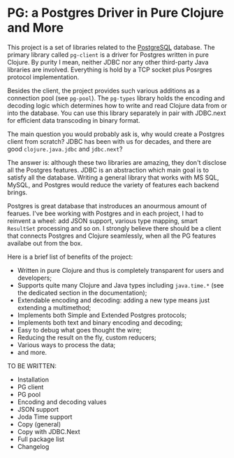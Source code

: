 # PG: a Postgres Driver in Pure Clojure and More

[postgres]: https://www.postgresql.org/

This project is a set of libraries related to the [PostgreSQL][postgres]
database. The primary library called `pg-client` is a driver for Postgres
written in pure Clojure. By purity I mean, neither JDBC nor any other
third-party Java libraries are involved. Everything is hold by a TCP socket plus
Posrgres protocol implementation.

Besides the client, the project provides such various additions as a connection
pool (see `pg-pool`). The `pg-types` library holds the encoding and decoding
logic which determines how to write and read Clojure data from or into the
database. You can use this library separately in pair with JDBC.next for
efficient data transcoding in binary format.

The main question you would probably ask is, why would create a Postgres client
from scratch? JDBC has been with us for decades, and there are good
`clojure.java.jdbc` and `jdbc.next`?

The answer is: although these two libraries are amazing, they don't disclose all
the Postgres features. JDBC is an abstraction which main goal is to satisfy all
the database. Writing a general library that works with MS SQL, MySQL, and
Postgres would reduce the variety of features each backend brings.

Postgres is great database that instroduces an anourmous amount of fearues. I've
bee working with Postgres and in each project, I had to reinvent a wheel: add
JSON support, various type mapping, smart `ResultSet` processing and so on. I
strongly believe there should be a client that connects Postgres and Clojure
seamlessly, when all the PG features availabe out from the box.

Here is a brief list of benefits of the project:

- Written in pure Clojure and thus is completely transparent for users and
  developers;
- Supports quite many Clojure and Java types including `java.time.*` (see the
  dedicated section in the documentation);
- Extendable encoding and decoding: adding a new type means just extending a
  multimethod;
- Implements both Simple and Extended Postgres protocols;
- Implements both text and binary encoding and decoding;
- Easy to debug what goes thought the wire;
- Reducing the result on the fly, custom reducers;
- Various ways to process the data;
- and more.

TO BE WRITTEN:

- Installation
- PG client
- PG pool
- Encoding and decoding values
- JSON support
- Joda Time support
- Copy (general)
- Copy with JDBC.Next
- Full package list
- Changelog
